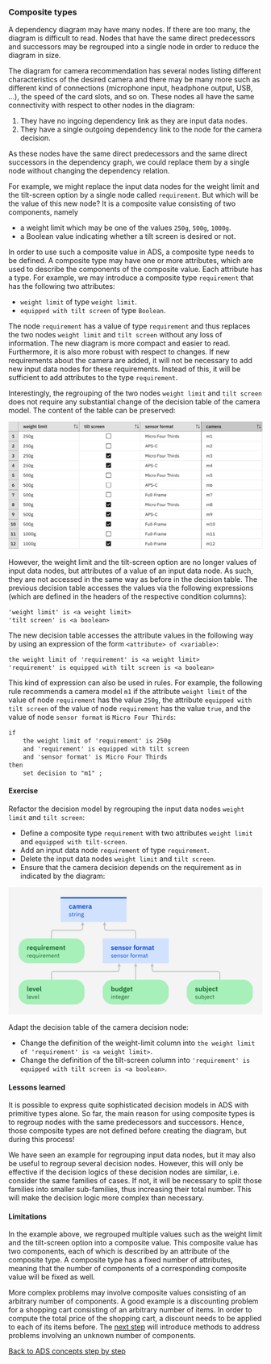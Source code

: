 
### Composite types

A dependency diagram may have many nodes. If there are too many, the diagram is
difficult to read. Nodes that have the same direct predecessors and
successors may be regrouped into a single node in order to reduce the
diagram in size.

The diagram for camera recommendation has several nodes listing
different characteristics of the desired camera and there may be many
more such as different kind of connections (microphone input,
headphone output, USB, ...), the speed of the card slots, and so
on. These nodes all have the same connectivity with respect to other
nodes in the diagram:

1. They have no ingoing dependency link as they are input data nodes.
2. They have a single outgoing dependency link to the node for the
   camera decision.

As these nodes have the same direct predecessors and the same direct
successors in the dependency graph, we could replace them by a single
node without changing the dependency relation.

For example, we might replace the input data nodes for the weight
limit and the tilt-screen option by a single node called
`requirement`. But which will be the value of this new node? It is a
composite value consisting of two components, namely

 - a weight limit which may be one of the values `250g`, `500g`,
   `1000g`.
 - a Boolean value indicating whether a tilt screen is desired or not.
 
In order to use such a composite value in ADS, a composite type needs
to be defined. A composite type may have one or more attributes, which
are used to describe the components of the composite value. Each
attribute has a type. For example, we may introduce a composite type
`requirement` that has the following two attributes:

 - `weight limit` of type `weight limit`.
 - `equipped with tilt screen` of type `Boolean`.

The node `requirement` has a value of type `requirement`
and thus replaces the two nodes `weight limit` and `tilt screen`
without any loss of information. The new diagram is more compact and
easier to read. Furthermore, it is also more robust with respect to
changes. If new requirements about the camera are added, it will not
be necessary to add new input data nodes for these
requirements. Instead of this, it will be sufficient to add attributes
to the type `requirement`.

Interestingly, the regrouping of the two nodes `weight limit` and
`tilt screen` does not require any substantial change of the decision
table of the camera model. The content of the table can be
preserved:

![Camera DT](resources/camera-decision-table.png)

However, the weight limit and the tilt-screen option are no longer
values of input data nodes, but attributes of a value of an input data
node. As such, they are not accessed in the same way as before in the
decision table. The previous decision table accesses the values via
the following expressions (which are defined in the headers of the
respective condition columns):

    'weight limit' is <a weight limit> 
    'tilt screen' is <a boolean>
    
The new decision table accesses the attribute values in the following
way by using an expression of the form `<attribute> of <variable>`: 
  
    the weight limit of 'requirement' is <a weight limit> 
    'requirement' is equipped with tilt screen is <a boolean>

This kind of expression can also be used in rules. For example, the
following rule recommends a camera model `m1` if the attribute `weight
limit` of the value of node `requirement` has the value `250g`, the
attribute `equipped with tilt screen` of the value of node
`requirement` has the value `true`, and the value of node `sensor
format` is `Micro Four Thirds`:

    if
        the weight limit of 'requirement' is 250g
        and 'requirement' is equipped with tilt screen
        and 'sensor format' is Micro Four Thirds
    then
        set decision to "m1" ;

#### Exercise

Refactor the decision model by regrouping the input data nodes `weight
limit` and `tilt screen`:

 - Define a composite type `requirement` with two attributes
   `weight limit` and `equipped with tilt-screen`.
 - Add an input data node `requirement` of type  `requirement`.
 - Delete the input data nodes `weight limit` and `tilt screen`.
 - Ensure that the camera decision depends on the requirement as in indicated by the diagram:
 
![Dependency graph](resources/dependency-diagram.png)

Adapt the decision table of the camera decision node:

 - Change the definition of the weight-limit column into `the weight limit of 'requirement' is <a weight limit>`.
 - Change the definition of the tilt-screen column into `'requirement' is equipped with tilt screen is <a boolean>`.
 
#### Lessons learned
 
It is possible to express quite sophisticated decision models in ADS
with primitive types alone. So far, the main reason for using
composite types is to regroup nodes with the same predecessors and
successors. Hence, those composite types are not defined before
creating the diagram, but during this process!

We have seen an example for regrouping input data nodes, but it may
also be useful to regroup several decision nodes. However, this will
only be effective if the decision logics of these decision nodes are
similar, i.e. consider the same families of cases. If not, it will be
necessary to split those families into smaller sub-families, thus
increasing their total number. This will make the decision logic more
complex than necessary.

#### Limitations

In the example above, we regrouped multiple values such as the weight
limit and the tilt-screen option into a composite value. This
composite value has two components, each of which is described by an
attribute of the composite type. A composite type has a fixed number
of attributes, meaning that the number of components of a
corresponding composite value will be fixed as well.

More complex problems may involve composite values consisting of an
arbitrary number of components. A good example is a discounting
problem for a shopping cart consisting of an arbitrary number of
items. In order to compute the total price of the shopping cart, a
discount needs to be applied to each of its items before. The [next step](quiz/quiz.md)
will introduce methods to address problems involving an unknown number
of components.


[Back to ADS concepts step by step](../README.md)
